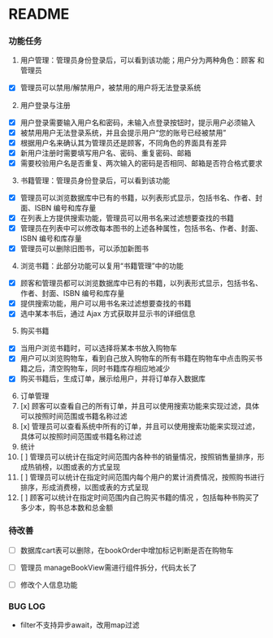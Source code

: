# README

### 功能任务

1. 用户管理：管理员身份登录后，可以看到该功能；用户分为两种角色：顾客
和管理员
- [x] 管理员可以禁用/解禁用户，被禁用的用户将无法登录系统
2. 用户登录与注册
- [x] 用户登录需要输入用户名和密码，未输入点登录按钮时，提示用户必须输入
- [x] 被禁用用户无法登录系统，并且会提示用户“您的账号已经被禁用”
- [x] 根据用户名来确认其为管理员还是顾客，不同角色的界面具有差异
- [x] 新用户注册时需要填写用户名、密码、重复密码、邮箱
- [x] 需要校验用户名是否重复、两次输入的密码是否相同、邮箱是否符合格式要求
3. 书籍管理：管理员身份登录后，可以看到该功能
- [x] 管理员可以浏览数据库中已有的书籍，以列表形式显示，包括书名、作者、封面、ISBN 编号和库存量
- [x] 在列表上方提供搜索功能，管理员可以用书名来过滤想要查找的书籍
- [x] 管理员在列表中可以修改每本图书的上述各种属性，包括书名、作者、封面、ISBN 编号和库存量
- [x] 管理员可以删除旧图书，可以添加新图书
4. 浏览书籍：此部分功能可以复用“书籍管理”中的功能
- [x] 顾客和管理员都可以浏览数据库中已有的书籍，以列表形式显示，包括书名、作者、封面、ISBN 编号和库存量
- [x] 提供搜索功能，用户可以用书名来过滤想要查找的书籍
- [x] 选中某本书后，通过 Ajax 方式获取并显示书的详细信息
5. 购买书籍
- [x] 当用户浏览书籍时，可以选择将某本书放入购物车
- [x] 用户可以浏览购物车，看到自己放入购物车的所有书籍在购物车中点击购买书籍之后，清空购物车，同时书籍库存相应地减少
- [x] 购买书籍后，生成订单，展示给用户，并将订单存入数据库
6. 订单管理
7. [x] 顾客可以查看自己的所有订单，并且可以使用搜索功能来实现过滤，具体可以按照时间范围或书籍名称过滤
8. [x] 管理员可以查看系统中所有的订单，并且可以使用搜索功能来实现过滤，具体可以按照时间范围或书籍名称过滤
9. 统计
10. [ ] 管理员可以统计在指定时间范围内各种书的销量情况，按照销售量排序，形成热销榜，以图或表的方式呈现
11. [ ] 管理员可以统计在指定时间范围内每个用户的累计消费情况，按照购书进行排序，形成消费榜，以图或表的方式呈现
12. [ ] 顾客可以统计在指定时间范围内自己购买书籍的情况 ，包括每种书购买了多少本，购书总本数和总金额 





### 待改善

- [ ] 数据库cart表可以删除，在bookOrder中增加标记判断是否在购物车
- [ ] 管理员 manageBookView需进行组件拆分，代码太长了
- [ ] 修改个人信息功能



### BUG LOG

* filter不支持异步await，改用map过滤